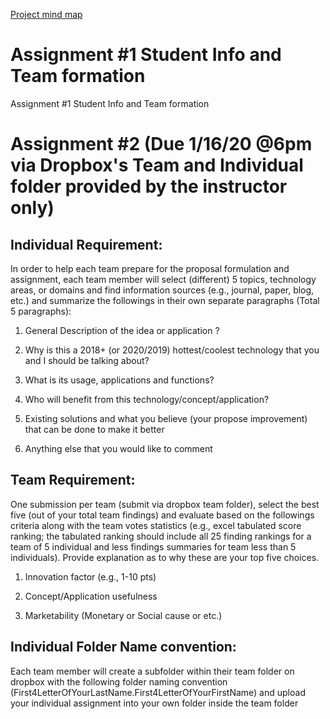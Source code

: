 [Project mind map](https://coggle.it/diagram/Xhx1h5biFfRW4Tx2/t/-)

# Assignment #1 Student Info and Team formation

Assignment #1 Student Info and Team formation

# Assignment #2 (Due 1/16/20 @6pm via Dropbox's Team and Individual folder provided by the instructor only)

## Individual Requirement:

In order to help each team prepare for the proposal formulation and assignment, each team member will select (different) 5 topics, technology areas, or domains and find information sources (e.g., journal, paper, blog, etc.) and summarize the followings in their own separate paragraphs (Total 5 paragraphs):

1) General Description of the idea or application ?

2) Why is this a 2018+ (or 2020/2019)  hottest/coolest technology that you and I should be talking about?

3) What is its usage, applications and functions?

4) Who will benefit from this technology/concept/application?

5) Existing solutions and what you believe (your propose improvement) that can be done to make it better 

6) Anything else that you would like to comment

## Team Requirement:

One submission per team (submit via dropbox team folder), select the best five (out of your total team findings) and evaluate based on the followings criteria along with the team votes statistics (e.g., excel tabulated score ranking; the tabulated ranking should include all 25 finding rankings for a team of 5 individual and less findings summaries for team less than 5 individuals). Provide explanation as to why these are your top five choices.

1) Innovation factor (e.g., 1-10 pts)

2) Concept/Application usefulness

3) Marketability (Monetary or Social cause or etc.)

## Individual Folder Name convention:

Each team member will create a subfolder within their team folder on dropbox with the following folder naming convention (First4LetterOfYourLastName.First4LetterOfYourFirstName) and upload your individual assignment into your own folder inside the team folder


